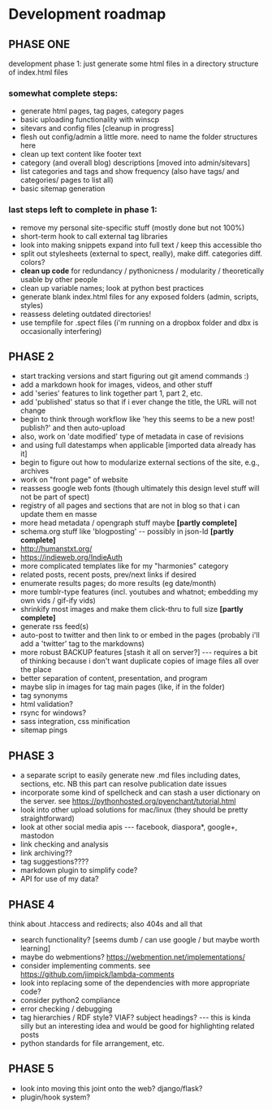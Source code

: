 # Development roadmap
## PHASE ONE

development phase 1: just generate some html files in a directory structure of index.html files 
### somewhat complete steps:
- generate html pages, tag pages, category pages
- basic uploading functionality with winscp
- sitevars and config files [cleanup in progress]
- flesh out config/admin a little more. need to name the folder structures here
- clean up text content like footer text
- category (and overall blog) descriptions [moved into admin/sitevars]
- list categories and tags and show frequency (also have tags/ and categories/ pages to list all)
- basic sitemap generation

### last steps left to complete in phase 1:
- remove my personal site-specific stuff (mostly done but not 100%)
- short-term hook to call external tag libraries
- look into making snippets expand into full text / keep this accessible tho
- split out stylesheets (external to spect, really), make diff. categories diff. colors?
- __clean up code__ for redundancy / pythonicness / modularity / theoretically usable by other people
- clean up variable names; look at python best practices
- generate blank index.html files for any exposed folders (admin, scripts, styles)
- reassess deleting outdated directories!
- use tempfile for .spect files (i'm running on a dropbox folder and dbx is occasionally interfering)

## PHASE 2
- start tracking versions and start figuring out git amend commands :)
- add a markdown hook for images, videos, and other stuff
- add 'series' features to link together part 1, part 2, etc.
- add 'published' status so that if i ever change the title, the URL will not change
- begin to think through workflow like 'hey this seems to be a new post! publish?' and then auto-upload
- also, work on 'date modified' type of metadata in case of revisions
- and using full datestamps when applicable [imported data already has it]
- begin to figure out how to modularize external sections of the site, e.g., archives
- work on "front page" of website
- reassess google web fonts (though ultimately this design level stuff will not be part of spect)
- registry of all pages and sections that are not in blog so that i can update them en masse
- more head metadata / opengraph stuff maybe __[partly complete]__
- schema.org stuff like 'blogposting' -- possibly in json-ld __[partly complete]__
- http://humanstxt.org/
- https://indieweb.org/IndieAuth
- more complicated templates like for my "harmonies" category
- related posts, recent posts, prev/next links if desired
- enumerate results pages; do more results (eg date/month)
- more tumblr-type features (incl. youtubes and whatnot; embedding my own vids / gif-ify vids)
- shrinkify most images and make them click-thru to full size __[partly complete]__
- generate rss feed(s)
- auto-post to twitter and then link to or embed in the pages (probably i'll add a 'twitter' tag to the markdowns)
- more robust BACKUP features [stash it all on server?] --- requires a bit of thinking because i don't want duplicate copies of image files all over the place
- better separation of content, presentation, and program
- maybe slip in images for tag main pages (like, if in the folder)
- tag synonyms
- html validation?
- rsync for windows?
- sass integration, css minification
- sitemap pings

## PHASE 3
- a separate script to easily generate new .md files including dates, sections, etc. NB this part can resolve publication date issues
- incorporate some kind of spellcheck and can stash a user dictionary on the server. see https://pythonhosted.org/pyenchant/tutorial.html
- look into other upload solutions for mac/linux (they should be pretty straightforward)
- look at other social media apis --- facebook, diaspora*, google+, mastodon
- link checking and analysis
- link archiving??
- tag suggestions????
- markdown plugin to simplify code?
- API for use of my data?

## PHASE 4
think about .htaccess and redirects; also 404s and all that
- search functionality? [seems dumb / can use google / but maybe worth learning]
- maybe do webmentions? https://webmention.net/implementations/
- consider implementing comments. see https://github.com/jimpick/lambda-comments
- look into replacing some of the dependencies with more appropriate code?
- consider python2 compliance
- error checking / debugging
- tag hierarchies / RDF style? VIAF? subject headings? --- this is kinda silly but an interesting idea and would be good for highlighting related posts
- python standards for file arrangement, etc.
	
## PHASE 5
- look into moving this joint onto the web? django/flask?
- plugin/hook system?